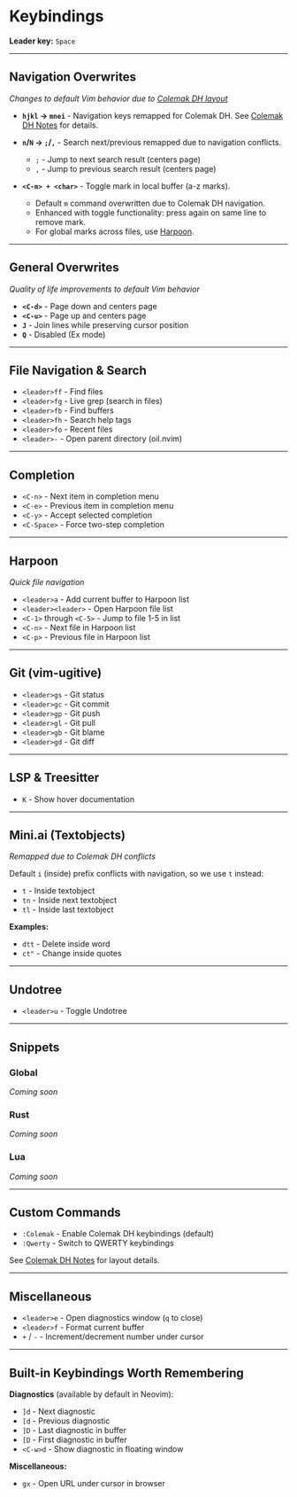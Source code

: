# Keybindings

<!-- TODO: table of contents? -->

**Leader key:** `Space`

---

## Navigation Overwrites

*Changes to default Vim behavior due to [Colemak DH layout](ColemakDH.md)*

- **`hjkl` → `mnei`** - Navigation keys remapped for Colemak DH. See [Colemak DH Notes](ColemakDH.md) for details.

- **`n`/`N` → `;`/`,`** - Search next/previous remapped due to navigation conflicts.
  - `;` - Jump to next search result (centers page)
  - `,` - Jump to previous search result (centers page)
  <!-- TODO: `;` and `,` don't seem to be working -->

- **`<C-m> + <char>`** - Toggle mark in local buffer (a-z marks).
  - Default `m` command overwritten due to Colemak DH navigation.
  - Enhanced with toggle functionality: press again on same line to remove mark.
  - For global marks across files, use [Harpoon](#harpoon).

---

## General Overwrites

*Quality of life improvements to default Vim behavior*

- **`<C-d>`** - Page down and centers page
- **`<C-u>`** - Page up and centers page
- **`J`** - Join lines while preserving cursor position
- **`Q`** - Disabled (Ex mode)

---

## File Navigation & Search

- `<leader>ff` - Find files
- `<leader>fg` - Live grep (search in files)
- `<leader>fb` - Find buffers
- `<leader>fh` - Search help tags
- `<leader>fo` - Recent files
- `<leader>-` - Open parent directory (oil.nvim)

---

## Completion

- `<C-n>` - Next item in completion menu
- `<C-e>` - Previous item in completion menu
- `<C-y>` - Accept selected completion
- `<C-Space>` - Force two-step completion

---

## Harpoon

*Quick file navigation*

- `<leader>a` - Add current buffer to Harpoon list
- `<leader><leader>` - Open Harpoon file list
- `<C-1>` through `<C-5>` - Jump to file 1-5 in list
- `<C-n>` - Next file in Harpoon list
- `<C-p>` - Previous file in Harpoon list

---

## Git (vim-ugitive)

- `<leader>gs` - Git status
- `<leader>gc` - Git commit
- `<leader>gp` - Git push
- `<leader>gl` - Git pull
- `<leader>gb` - Git blame
- `<leader>gd` - Git diff

---

## LSP & Treesitter

- `K` - Show hover documentation

---

## Mini.ai (Textobjects)

*Remapped due to Colemak DH conflicts*

<!-- TODO: this section seems wrong -->
Default `i` (inside) prefix conflicts with navigation, so we use `t` instead:

- `t` - Inside textobject
- `tn` - Inside next textobject
- `tl` - Inside last textobject

**Examples:**
- `dtt` - Delete inside word
- `ct"` - Change inside quotes

---

## Undotree

- `<leader>u` - Toggle Undotree

---

## Snippets

### Global
*Coming soon*

### Rust
*Coming soon*

### Lua
*Coming soon*

---

## Custom Commands

- `:Colemak` - Enable Colemak DH keybindings (default)
- `:Qwerty` - Switch to QWERTY keybindings

See [Colemak DH Notes](ColemakDH.md) for layout details.

---

## Miscellaneous

- `<leader>e` - Open diagnostics window (`q` to close)
- `<leader>f` - Format current buffer
- `+` / `-` - Increment/decrement number under cursor

---

## Built-in Keybindings Worth Remembering

**Diagnostics** (available by default in Neovim):
- `]d` - Next diagnostic
- `[d` - Previous diagnostic  
- `]D` - Last diagnostic in buffer
- `[D` - First diagnostic in buffer
- `<C-w>d` - Show diagnostic in floating window
<!-- TODO: also <leader>e does same thing as above, except moves cursor to the menu  -->

**Miscellaneous:**
- `gx` - Open URL under cursor in browser

